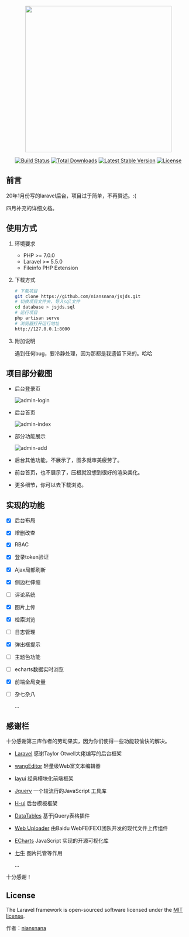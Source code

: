<p align="center"><img src="https://res.cloudinary.com/dtfbvvkyp/image/upload/v1566331377/laravel-logolockup-cmyk-red.svg" width="400"></p>

<p align="center">
<a href="https://travis-ci.org/laravel/framework"><img src="https://travis-ci.org/laravel/framework.svg" alt="Build Status"></a>
<a href="https://packagist.org/packages/laravel/framework"><img src="https://poser.pugx.org/laravel/framework/d/total.svg" alt="Total Downloads"></a>
<a href="https://packagist.org/packages/laravel/framework"><img src="https://poser.pugx.org/laravel/framework/v/stable.svg" alt="Latest Stable Version"></a>
<a href="https://packagist.org/packages/laravel/framework"><img src="https://poser.pugx.org/laravel/framework/license.svg" alt="License"></a>
</p>

## 前言

20年1月份写的laravel后台，项目过于简单，不再赘述。:(

四月补充的详细文档。

## 使用方式

1. 环境要求

   - PHP >= 7.0.0
   - Laravel >= 5.5.0
   - Fileinfo PHP Extension

2. 下载方式

   ```sh
   # 下载项目
   git clone https://github.com/niansnana/jsjds.git
   # 切换项目文件夹，导入sql文件
   cd database > jsjds.sql
   # 运行项目
   php artisan serve
   # 浏览器打开运行地址
   http://127.0.0.1:8000
   ```

3. 附加说明

   遇到任何bug，要冷静处理，因为那都是我遗留下来的。哈哈

## 项目部分截图

- 后台登录页

  ![admin-login](https://cdn.jsdelivr.net/gh/niansnana/figurebed/blog/image/admin-login.jpg)

- 后台首页

  ![admin-index](https://cdn.jsdelivr.net/gh/niansnana/figurebed/blog/image/admin-index.jpg)

- 部分功能展示

  ![admin-add](https://cdn.jsdelivr.net/gh/niansnana/figurebed/blog/image/admin-add.jpg)

- 后台其他功能，不展示了，图多就审美疲劳了。

- 前台首页，也不展示了，压根就没想到很好的渲染美化。

- 更多细节，你可以去下载浏览。

##  实现的功能

- [x] 后台布局

- [x] 增删改查

- [x] RBAC

- [x] 登录token验证

- [x] Ajax局部刷新

- [x] 侧边栏伸缩

- [ ] 评论系统

- [x] 图片上传

- [x] 检索浏览

- [ ] 日志管理

- [x] 弹出框提示

- [ ] 主题色功能

- [ ] echarts数据实时浏览

- [x] 前端全局变量

- [ ] 杂七杂八

  ...

## 感谢栏

十分感谢第三库作者的劳动果实，因为你们使得一些功能较愉快的解决。

- [Laravel](https://laravel.com/) 感谢Taylor Otwell大佬编写的后台框架

- [wangEditor](http://www.wangeditor.com/) 轻量级Web富文本编辑器

- [layui](https://www.layui.com/) 经典模块化前端框架

- [Jquery](https://jquery.com/) 一个较流行的JavaScript 工具库

- [H-ui](http://www.h-ui.net/kehu.shtml) 后台模板框架

- [DataTables](https://datatables.net/) 基于jQuery表格插件

- [Web Uploader](https://fex.baidu.com/webuploader/) 由Baidu WebFE(FEX)团队开发的现代文件上传组件

- [ECharts](https://www.echartsjs.com/zh/index.html) JavaScript 实现的开源可视化库

- [七牛](https://www.qiniu.com/) 图片托管等作用

  ...

十分感谢！

## License

The Laravel framework is open-sourced software licensed under the [MIT license](https://opensource.org/licenses/MIT).

作者：[niansnana](https://github.com/niansnana)
